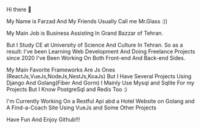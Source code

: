  Hi there 👋

My Name is Farzad And My Friends Usually Call me Mr.Glass :))

My Main Job is Business Assisting In Grand Bazzar of Tehran.


But I Study CE at University of Science And Culture In Tehran. So as a result: I've been Learning Web Development And Doing Freelance Projects since 2020
I've Been Working On Both Front-end And Back-end Sides.

My Main Favorite Frameworks Are Js Ones (ReactJs,VueJs,NodeJs,NestJs,KoaJs) But I Have Several Projects Using Django And Golang(Fiber And Gorm)
I Mainly Use Mysql and Sqlite For my Projects But I Know PostgreSql and Redis Too :)

I'm Currently Working On a Restful Api abd a Hotel Website on Golang and A Find-a-Coach Site Using VueJs and Some Other Projects


Have Fun And Enjoy Github!!!
